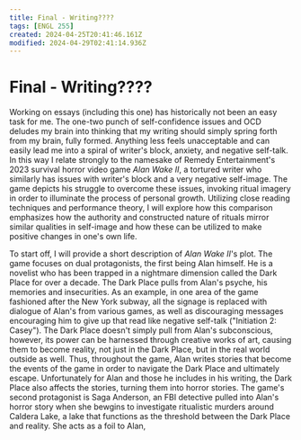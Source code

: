 ```yaml
---
title: Final - Writing????
tags: [ENGL 255]
created: 2024-04-25T20:41:46.161Z
modified: 2024-04-29T02:41:14.936Z
---
```


# Final - Writing????

Working on essays (including this one) has historically not been an easy task for me. The one-two punch of self-confidence issues and OCD deludes my brain into thinking that my writing should simply spring forth from my brain, fully formed. Anything less feels unacceptable and can easily lead me into a spiral of writer's block, anxiety, and negative self-talk. In this way I relate strongly to the namesake of Remedy Entertainment's 2023 survival horror video game *Alan Wake II*, a tortured writer who similarly has issues with writer's block and a very negative self-image. The game depicts his struggle to overcome these issues, invoking ritual imagery in order to illuminate the process of personal growth. Utilizing close reading techniques and performance theory, I will explore how this comparison emphasizes how the authority and constructed nature of rituals mirror similar qualities in self-image and how these can be utilized to make positive changes in one's own life.

To start off, I will provide a short description of *Alan Wake II*'s plot. The game focuses on dual protagonists, the first being Alan himself. He is a novelist who has been trapped in a nightmare dimension called the Dark Place for over a decade. The Dark Place pulls from Alan's psyche, his memories and insecurities. As an example, in one area of the game fashioned after the New York subway, all the signage is replaced with dialogue of Alan's from various games, as well as discouraging messages encouraging him to give up that read like negative self-talk ("Initiation 2: Casey"). The Dark Place doesn't simply pull from Alan's subconscious, however, its power can be harnessed through creative works of art, causing them to become reality, not just in the Dark Place, but in the real world outside as well. Thus, throughout the game, Alan writes stories that become the events of the game in order to navigate the Dark Place and ultimately escape. Unfortunately for Alan and those he includes in his writing, the Dark Place also affects the stories, turning them into horror stories. The game's second protagonist is Saga Anderson, an FBI detective pulled into Alan's horror story when she bewgins to investigate ritualistic murders around Caldera Lake, a lake that functions as the threshold between the Dark Place and reality. She acts as a foil to Alan,
